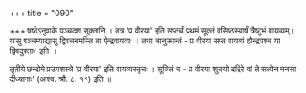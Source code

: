 +++
title = "090"

+++
षष्ठेऽनुवाके पञ्चदश सूक्तानि । तत्र ‘प्र वीरया' इति सप्तर्चं प्रथमं सूक्तं वसिष्ठस्यार्षं त्रैष्टुभं वायव्यम्। यासु पञ्चम्याद्यासु द्विवचनमस्ति ता ऐन्द्रवायव्यः । तथा चानुक्रान्तं - प्र वीरया सप्त वायव्यं ह्यैन्द्र्यश्च या द्विवदुक्ताः' इति ।

तृतीये छन्दोमे प्रउगशस्त्रे ‘प्र वीरया' इति वायव्यस्तृचः । सूत्रितं च - प्र वीरया शुचयो दद्रिरे वां ते सत्येन मनसा दीध्यानाः' (आश्व. श्रौ. ८. ११) इति ॥